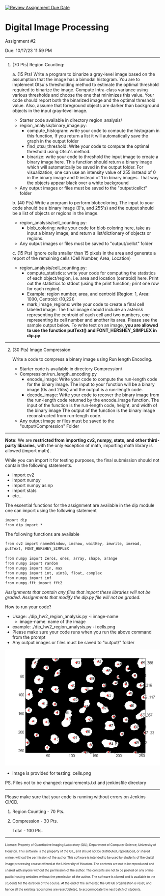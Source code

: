 [![Review Assignment Due Date](https://classroom.github.com/assets/deadline-readme-button-24ddc0f5d75046c5622901739e7c5dd533143b0c8e959d652212380cedb1ea36.svg)](https://classroom.github.com/a/WndnBuLY)
# Digital Image Processing 
Assignment #2


Due: 10/17/23 11:59 PM
__________________________________________________________________________________________________________________
1. (70 Pts) Region Counting:

 	a. (15 Pts) Write a program to binarize a gray-level image based on the assumption that the image has a bimodal histogram.  You are to implement Otsu's thresholding method to estimate the optimal threshold required to binarize the image. Compute Intra-class variance using various thresholds and choose the one that minimizes this value. Your code should report both the binarized image and the optimal threshold value. Also, assume that foreground objects are darker than background objects in the input gray-level image.
	- Starter code available in directory region_analysis/
	- region_analysis/binary_image.py:
		- compute_histogram: write your code to compute the histogram in this function, If you return a list it will automatically save the graph in the output folder
		- find_otsu_threshold: Write your code to compute the optimal threshold using Otsu's method.
		- binarize: write your code to threshold the input image to create a binary image here. This function should return a binary image which will automatically be saved in the output folder. For visualization, one can use an intensity value of 255 instead of 0 in the binary image and 0 instead of 1 in binary images. That way the objects appear black over a white background
	- Any output images or files must be saved to the "output/cellct" folder
  
 	b. (40 Pts) Write a program to perform blobcoloring. The input to your code should be a binary image (0's, and 255's) and the output should be a list of objects or regions in the image. 
	- region_analysis/cell_counting.py:
    	- blob_coloring: write your code for blob coloring here, take as input a binary image, and return a list/dictionary of objects or regions.
	- Any output images or files must be saved to "output/cellct" folder
  
 	c. (15 Pts) Ignore cells smaller than 15 pixels in the area and generate a report of the remaining cells (Cell Number, Area, Location)
	- region_analysis/cell_counting.py:
		- compute_statistics: write your code for computing the statistics of each object/region, i.e. area and location (centroid) here. Print out the statistics to stdout (using the print function; print one row for each region). 
		- Example: region number, area, and centroid (Region: 1, Area: 1000, Centroid: (10,22))
		- mark_image_regions: write your code to create a final cell labeled image. The final image should include an asterisk representing the centroid of each cell and two numbers, one representing its cell number and another its area. Please see the sample output below. To write text on an image, **you are allowed to use the function putText() and FONT_HERSHEY_SIMPLEX in dip.py**.
	

___________________________________________________________________________________________________________________
2. (30 Pts) Image Compression:

	Write a code to compress a binary image using Run length Encoding. 
	- Starter code is available in directory Compression/
	- Compression/run_length_encoding.py
		- encode_image: Write your code to compute the run-length code for the binary image. The input to your function will be a binary image (0s and 255s) and the output is a run-length code.
		- decode_image: Write your code to recover the binary image from the run-length code returned by the encode_image function. The input of the function is the run-length code, height, and width of the binary image The output of the function is the binary image reconstructed from run-length code.
	- Any output image or files must be saved to the "output/Compression" Folder
	 
____________________________________________________________________________________________________________________

**Note:**
We are **restricted from importing cv2, numpy, stats, and other third-party libraries,** 
with the only exception of math, importing math library is allowed (import math).

While you can import it for testing purposes, the final submission should not contain the following statements.
- import cv2
- import numpy
- import numpy as np
- import stats
- etc...

The essential functions for the assignment are available in the dip module one can import using the following statement
```
import dip
from dip import *
```
The following functions are available

```commandline
from cv2 import namedWindow, imshow, waitKey, imwrite, imread, putText, FONT_HERSHEY_SIMPLEX

from numpy import zeros, ones, array, shape, arange
from numpy import random
from numpy import min, max
from numpy import int, uint8, float, complex
from numpy import inf
from numpy.fft import fft2
```

*Assignments that contain any files that import these libraries will not be graded.* 
*Assignments that modify the dip.py file will not be graded.*
		

How to run your code?


  - Usage: ./dip_hw2_region_analysis.py -i image-name
       - image-name: name of the image
  - example: ./dip_hw2_region_analysis.py -i cells.png
  - Please make sure your code runs when you run the above command from the prompt
  - Any output images or files must be saved to "output/" folder
  
  ![Alt text](result.png?raw=true "Sample output")
  - image is provided for testing: cells.png 
  
PS. Files not to be changed: requirements.txt and jenkinsfile directory 

----------------------

Please make sure that your code is running without errors on Jenkins CI/CD.

1. Region Counting - 70 Pts. 
2. Compression     - 30 Pts.

    Total          - 100 Pts.
_______________________________________________________________________________________________________________________

<sub><sup>License: Property of Quantitative Imaging Laboratory (QIL), Department of Computer Science, University of Houston.
This software is the property of the QIL, and should not be distributed, reproduced, or shared online, without the permission of the author
This software is intended to be used by students of the digital image processing course offered at the University of Houston.
The contents are not to be reproduced and shared with anyone without the permission of the author.
The contents are not to be posted on any online public hosting websites without the permission of the author.
The software is cloned and is available to the students for the duration of the course.
At the end of the semester, the GitHub organization is reset, and hence all the existing repositories are reset/deleted, to accommodate the next batch of students.</sub></sup>
